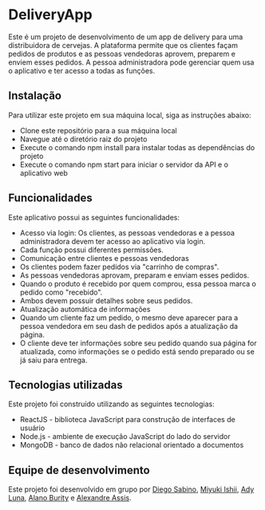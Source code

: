 # DeliveryApp
Este é um projeto de desenvolvimento de um app de delivery para uma distribuidora de cervejas. A plataforma permite que os clientes façam pedidos de produtos e as pessoas vendedoras aprovem, preparem e enviem esses pedidos. A pessoa administradora pode gerenciar quem usa o aplicativo e ter acesso a todas as funções.

## Instalação
Para utilizar este projeto em sua máquina local, siga as instruções abaixo:

* Clone este repositório para a sua máquina local
* Navegue até o diretório raiz do projeto
* Execute o comando npm install para instalar todas as dependências do projeto
* Execute o comando npm start para iniciar o servidor da API e o aplicativo web
## Funcionalidades
Este aplicativo possui as seguintes funcionalidades:

* Acesso via login: Os clientes, as pessoas vendedoras e a pessoa administradora devem ter acesso ao aplicativo via login.
* Cada função possui diferentes permissões.
* Comunicação entre clientes e pessoas vendedoras
* Os clientes podem fazer pedidos via "carrinho de compras".
* As pessoas vendedoras aprovam, preparam e enviam esses pedidos.
* Quando o produto é recebido por quem comprou, essa pessoa marca o pedido como "recebido".
* Ambos devem possuir detalhes sobre seus pedidos.
* Atualização automática de informações
* Quando um cliente faz um pedido, o mesmo deve aparecer para a pessoa vendedora em seu dash de pedidos após a atualização da página.
* O cliente deve ter informações sobre seu pedido quando sua página for atualizada, como informações se o pedido está sendo preparado ou se já saiu para entrega.
## Tecnologias utilizadas
Este projeto foi construído utilizando as seguintes tecnologias:

* ReactJS - biblioteca JavaScript para construção de interfaces de usuário
* Node.js - ambiente de execução JavaScript do lado do servidor
* MongoDB - banco de dados não relacional orientado a documentos

## Equipe de desenvolvimento

Este projeto foi desenvolvido em grupo por [Diego Sabino](https://github.com/diego-sabino), [Miyuki Ishii](https://github.com/miyukishii), [Ady Luna](https://github.com/adyluna), [Alano Burity](https://github.com/AlanoBurity) e [Alexandre Assis](https://github.com/AlexandreAssisRib).

